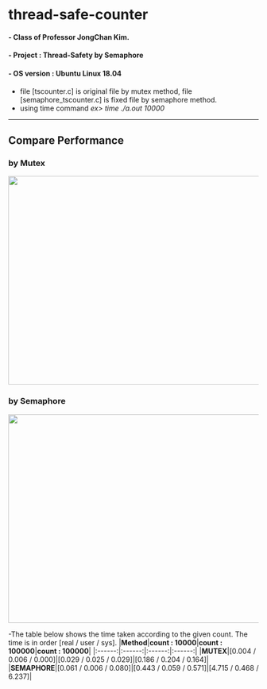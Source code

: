 # thread-safe-counter

#### - Class of Professor JongChan Kim.

#### - Project : Thread-Safety by Semaphore

#### - OS version : Ubuntu Linux 18.04 

- file [tscounter.c] is original file by mutex method, file [semaphore_tscounter.c] is fixed file by semaphore method.
- using time command    *ex> time ./a.out 10000*
--------------------------------------------------------

## Compare Performance

### by Mutex
<img src="https://user-images.githubusercontent.com/68265609/121745519-5dae1500-cb3f-11eb-87d9-6f3ede92f05e.png" width="700" height="420">

### by Semaphore
<img src="https://user-images.githubusercontent.com/68265609/121745533-63a3f600-cb3f-11eb-8864-3aa3fc98d54b.png" width="700" height="420">

-The table below shows the time taken according to the given count. The time is in order [real / user / sys].
|**Method**|**count : 10000**|**count : 100000**|**count : 100000**|
|:------:|:------:|:------:|:------:|
|**MUTEX**|[0.004 / 0.006 / 0.000]|[0.029 / 0.025 / 0.029]|[0.186 / 0.204 / 0.164]|
|**SEMAPHORE**|[0.061 / 0.006 / 0.080]|[0.443 / 0.059 / 0.571]|[4.715 / 0.468 / 6.237]|
